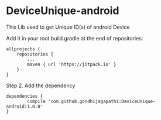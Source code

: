 # DeviceUnique-android
This Lib used to get Unique ID(s) of android Device


Add it in your root build.gradle at the end of repositories:

	allprojects {
		repositories {
			...
			maven { url 'https://jitpack.io' }
		}
	}
Step 2. Add the dependency

	dependencies {
	        compile 'com.github.gondhijagapathi:DeviceUnique-android:1.0.0'
	}
